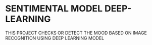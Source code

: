 # SENTIMENTAL MODEL DEEP-LEARNING
THIS PROJECT CHECKS OR DETECT THE MOOD BASED ON IMAGE RECOGNITION USING DEEP LEARNING MODEL
